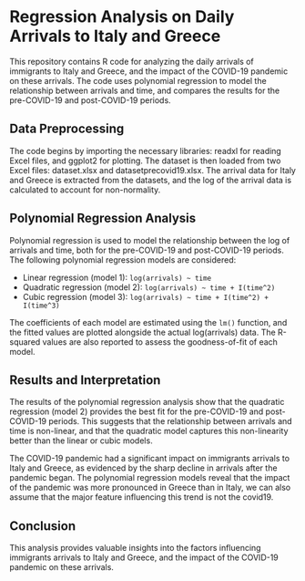 # Regression Analysis on Daily Arrivals to Italy and Greece

This repository contains R code for analyzing the daily arrivals of immigrants to Italy and Greece, and the impact of the COVID-19 pandemic on these arrivals. The code uses polynomial regression to model the relationship between arrivals and time, and compares the results for the pre-COVID-19 and post-COVID-19 periods.

## Data Preprocessing

The code begins by importing the necessary libraries: readxl for reading Excel files, and ggplot2 for plotting. The dataset is then loaded from two Excel files: dataset.xlsx and datasetprecovid19.xlsx. The arrival data for Italy and Greece is extracted from the datasets, and the log of the arrival data is calculated to account for non-normality.

## Polynomial Regression Analysis

Polynomial regression is used to model the relationship between the log of arrivals and time, both for the pre-COVID-19 and post-COVID-19 periods. The following polynomial regression models are considered:

* Linear regression (model 1): `log(arrivals) ~ time`
* Quadratic regression (model 2): `log(arrivals) ~ time + I(time^2)`
* Cubic regression (model 3): `log(arrivals) ~ time + I(time^2) + I(time^3)`

The coefficients of each model are estimated using the `lm()` function, and the fitted values are plotted alongside the actual log(arrivals) data. The R-squared values are also reported to assess the goodness-of-fit of each model.

## Results and Interpretation

The results of the polynomial regression analysis show that the quadratic regression (model 2) provides the best fit for the pre-COVID-19 and post-COVID-19 periods. This suggests that the relationship between arrivals and time is non-linear, and that the quadratic model captures this non-linearity better than the linear or cubic models.

The COVID-19 pandemic had a significant impact on immigrants arrivals to Italy and Greece, as evidenced by the sharp decline in arrivals after the pandemic began. The polynomial regression models reveal that the impact of the pandemic was more pronounced in Greece than in Italy, we can also assume that the major feature influencing this trend is not the covid19.

## Conclusion

This analysis provides valuable insights into the factors influencing immigrants arrivals to Italy and Greece, and the impact of the COVID-19 pandemic on these arrivals. 

